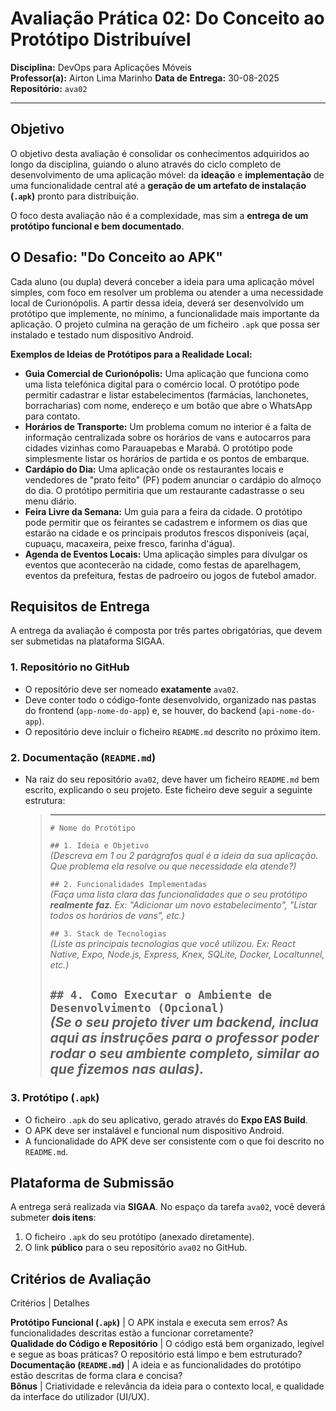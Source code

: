 # Avaliação Prática 02: Do Conceito ao Protótipo Distribuível

**Disciplina:** DevOps para Aplicações Móveis  
**Professor(a):** Airton Lima Marinho 
**Data de Entrega:** 30-08-2025  
**Repositório:** `ava02`

---

## Objetivo

O objetivo desta avaliação é consolidar os conhecimentos adquiridos ao longo da disciplina, guiando o aluno através do ciclo completo de desenvolvimento de uma aplicação móvel: da **ideação** e **implementação** de uma funcionalidade central até a **geração de um artefato de instalação (`.apk`)** pronto para distribuição.

O foco desta avaliação não é a complexidade, mas sim a **entrega de um protótipo funcional e bem documentado**.

## O Desafio: "Do Conceito ao APK"

Cada aluno (ou dupla) deverá conceber a ideia para uma aplicação móvel simples, com foco em resolver um problema ou atender a uma necessidade local de Curionópolis. A partir dessa ideia, deverá ser desenvolvido um protótipo que implemente, no mínimo, a funcionalidade mais importante da aplicação. O projeto culmina na geração de um ficheiro `.apk` que possa ser instalado e testado num dispositivo Android.

**Exemplos de Ideias de Protótipos para a Realidade Local:**
* **Guia Comercial de Curionópolis:** Uma aplicação que funciona como uma lista telefónica digital para o comércio local. O protótipo pode permitir cadastrar e listar estabelecimentos (farmácias, lanchonetes, borracharias) com nome, endereço e um botão que abre o WhatsApp para contato.
* **Horários de Transporte:** Um problema comum no interior é a falta de informação centralizada sobre os horários de vans e autocarros para cidades vizinhas como Parauapebas e Marabá. O protótipo pode simplesmente listar os horários de partida e os pontos de embarque.
* **Cardápio do Dia:** Uma aplicação onde os restaurantes locais e vendedores de "prato feito" (PF) podem anunciar o cardápio do almoço do dia. O protótipo permitiria que um restaurante cadastrasse o seu menu diário.
* **Feira Livre da Semana:** Um guia para a feira da cidade. O protótipo pode permitir que os feirantes se cadastrem e informem os dias que estarão na cidade e os principais produtos frescos disponíveis (açaí, cupuaçu, macaxeira, peixe fresco, farinha d'água).
* **Agenda de Eventos Locais:** Uma aplicação simples para divulgar os eventos que acontecerão na cidade, como festas de aparelhagem, eventos da prefeitura, festas de padroeiro ou jogos de futebol amador.

## Requisitos de Entrega

A entrega da avaliação é composta por três partes obrigatórias, que devem ser submetidas na plataforma SIGAA.

### 1. Repositório no GitHub
-   O repositório deve ser nomeado **exatamente** `ava02`.
-   Deve conter todo o código-fonte desenvolvido, organizado nas pastas do frontend (`app-nome-do-app`) e, se houver, do backend (`api-nome-do-app`).
-   O repositório deve incluir o ficheiro `README.md` descrito no próximo item.

### 2. Documentação (`README.md`)
-   Na raiz do seu repositório `ava02`, deve haver um ficheiro `README.md` bem escrito, explicando o seu projeto. Este ficheiro deve seguir a seguinte estrutura:

    > ---
    > `# Nome do Protótipo`
    >
    > `## 1. Ideia e Objetivo`  
    > *(Descreva em 1 ou 2 parágrafos qual é a ideia da sua aplicação. Que problema ela resolve ou que necessidade ela atende?)*
    >
    > `## 2. Funcionalidades Implementadas`  
    > *(Faça uma lista clara das funcionalidades que o seu protótipo **realmente faz**. Ex: "Adicionar um novo estabelecimento", "Listar todos os horários de vans", etc.)*
    >
    > `## 3. Stack de Tecnologias`  
    > *(Liste as principais tecnologias que você utilizou. Ex: React Native, Expo, Node.js, Express, Knex, SQLite, Docker, Localtunnel, etc.)*
    >
    > `## 4. Como Executar o Ambiente de Desenvolvimento (Opcional)`  
    > *(Se o seu projeto tiver um backend, inclua aqui as instruções para o professor poder rodar o seu ambiente completo, similar ao que fizemos nas aulas).*
    > ---

### 3. Protótipo (`.apk`)
-   O ficheiro `.apk` do seu aplicativo, gerado através do **Expo EAS Build**.
-   O APK deve ser instalável e funcional num dispositivo Android.
-   A funcionalidade do APK deve ser consistente com o que foi descrito no `README.md`.

## Plataforma de Submissão

A entrega será realizada via **SIGAA**. No espaço da tarefa `ava02`, você deverá submeter **dois itens**:

1.  O ficheiro `.apk` do seu protótipo (anexado diretamente).
2.  O link **público** para o seu repositório `ava02` no GitHub.

## Critérios de Avaliação

Critérios | Detalhes

**Protótipo Funcional (`.apk`)** | O APK instala e executa sem erros? As funcionalidades descritas estão a funcionar corretamente?                       
**Qualidade do Código e Repositório** | O código está bem organizado, legível e segue as boas práticas? O repositório está limpo e bem estruturado? 
**Documentação (`README.md`)** | A ideia e as funcionalidades do protótipo estão descritas de forma clara e concisa?                               
**Bônus** | Criatividade e relevância da ideia para o contexto local, e qualidade da interface do utilizador (UI/UX).      
